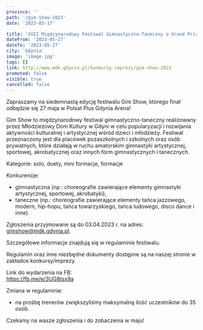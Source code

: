 ```yaml
---
province: ''
path: '/gim-show-2023'
date: '2023-03-17'

title: 'XVII Międzynarodowy Festiwal Gimnastyczno-Taneczny o Grand Prix Prezydenta Miasta Gdyni "GIM-Show 2023"'
dateFrom: '2023-05-27'
dateTo: '2023-05-27'
city: 'Gdynia'
image: 'image.jpg'
tags: []
link: http://www.mdk.gdynia.pl/konkursy-imprezy/gim-show-2023
promoted: false
visible: true
cancelled: false
---
```

Zapraszamy na siedemnastą edycję festiwalu Gim Show, którego finał odbędzie się 27 maja w Polsat Plus Gdynia Arena!

Gim Show to międzynarodowy festiwal gimnastyczno-taneczny realizowany przez Młodzieżowy Dom Kultury w Gdyni w celu popularyzacji i rozwijania aktywności kulturalnej i artystycznej wśród dzieci i młodzieży. Festiwal przeznaczony jest dla placówek pozaszkolnych i szkolnych oraz osób prywatnych, które działają w ruchu amatorskim gimnastyki artystycznej, sportowej, akrobatycznej oraz innych form gimnastycznych i tanecznych.

Kategorie: solo, duety, mini formacje, formacje

Konkurencje:
- gimnastyczna (np.: choreografie zawierające elementy gimnastyki artystycznej, sportowej, akrobatyki),
- taneczne (np.: choreografie zawierające elementy tańca jazzowego,
  modern, hip-hopu, tańca towarzyskiego, tańca ludowego, disco dance i inne).

Zgłoszenia przyjmowane są do 03.04.2023 r. na adres: gimshow@mdk.gdynia.pl.

Szczegółowe informacje znajdują się w regulaminie festiwalu.

Regulamin oraz inne niezbędne dokumenty dostępne są na naszej stronie w zakładce konkursy/imprezy.

Link do wydarzenia na FB: \
https://fb.me/e/3UG8tsx9a

Zmiana w regulaminie:
- na prośbę trenerów zwiększyliśmy maksymalną ilość uczestników do 35 osób.

Czekamy na wasze zgłoszenia i do zobaczenia w maju!
